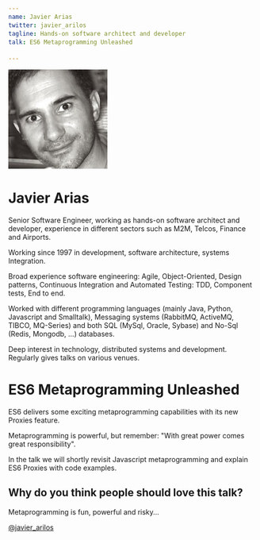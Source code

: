 ```yaml
---
name: Javier Arias
twitter: javier_arilos
tagline: Hands-on software architect and developer
talk: ES6 Metaprogramming Unleashed

---
```


![Javier Arias](/media/speakers/javier_arias.jpg)

# Javier Arias
Senior Software Engineer, working as hands-on software architect and developer, experience in different sectors such as M2M, Telcos, Finance and Airports.

Working since 1997 in development, software architecture, systems Integration.

Broad experience software engineering: Agile, Object-Oriented, Design patterns, Continuous Integration and Automated Testing: TDD, Component tests, End to end.

Worked with different programming languages (mainly Java, Python, Javascript and Smalltalk), Messaging systems (RabbitMQ, ActiveMQ, TIBCO, MQ-Series) and both SQL (MySql, Oracle, Sybase) and No-Sql (Redis, Mongodb, ...) databases.

Deep interest in technology, distributed systems and development. Regularly gives talks on various venues.

# ES6 Metaprogramming Unleashed
ES6 delivers some exciting metaprogramming capabilities with its new Proxies feature.

Metaprogramming is powerful, but remember: "With great power comes great responsibility".

In the talk we will shortly revisit Javascript metaprogramming and explain ES6 Proxies with code examples.

## Why do you think people should love this talk?
Metaprogramming is fun, powerful and risky...

[@javier_arilos](https://twitter.com/javier_arilos)
